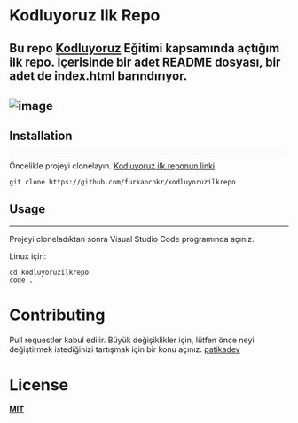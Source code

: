 # **Kodluyoruz Ilk Repo**

Bu repo [Kodluyoruz](https://kodluyoruz.org/tr/kodluyoruz/) Eğitimi kapsamında açtığım ilk repo. İçerisinde bir adet README dosyası, bir adet de index.html barındırıyor.
--------------
![image](https://imgyukle.com/f/2022/10/31/JkgoHf.png)
--------------

## **Installation**
--------------
Öncelikle projeyi clonelayın. [Kodluyoruz ilk reponun linki](https://github.com/furkancnkr/kodluyoruzilkrepo)
```
git clone https://github.com/furkancnkr/kodluyoruzilkrepo
```
## **Usage**
-------------
Projeyi cloneladıktan sonra Visual Studio Code programında açınız.

Linux için:
```
cd kodluyoruzilkrepo
code .
```
# **Contributing**
Pull requestler kabul edilir. Büyük değişiklikler için, lütfen önce neyi değiştirmek istediğinizi tartışmak için bir konu açınız. [patikadev](https://www.patika.dev/tr)

# **License**
[**MIT**](https://choosealicense.com/licenses/mit/)


